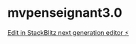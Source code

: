 # mvpenseignant3.0

[Edit in StackBlitz next generation editor ⚡️](https://stackblitz.com/~/github.com/HiThereWsp/mvpenseignant3.0)